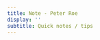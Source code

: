 ```yaml
---
title: Note - Peter Roe
display: ''
subtitle: Quick notes / tips
---
```


<div class="prose m-auto mb-8 select-none">
  <NoteTitleIcons currentTitle="notes"/>
</div>

<ClientOnly>
  <Plum/>
</ClientOnly>

<ListNotes />
